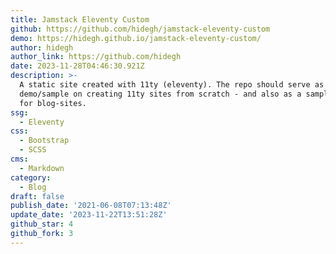 ```yaml
---
title: Jamstack Eleventy Custom
github: https://github.com/hidegh/jamstack-eleventy-custom
demo: https://hidegh.github.io/jamstack-eleventy-custom/
author: hidegh
author_link: https://github.com/hidegh
date: 2023-11-28T04:46:30.921Z
description: >-
  A static site created with 11ty (eleventy). The repo should serve as a
  demo/sample on creating 11ty sites from scratch - and also as a sample/basic
  for blog-sites.
ssg:
  - Eleventy
css:
  - Bootstrap
  - SCSS
cms:
  - Markdown
category:
  - Blog
draft: false
publish_date: '2021-06-08T07:13:48Z'
update_date: '2023-11-22T13:51:28Z'
github_star: 4
github_fork: 3
---
```

